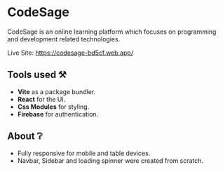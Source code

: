 # CodeSage

CodeSage is an online learning platform which focuses on programming and development related technologies.

Live Site: https://codesage-bd5cf.web.app/

## Tools used ️⚒️

- **Vite** as a package bundler.
- **React** for the UI.
- **Css Modules** for styling.
- **Firebase** for authentication.

## About ❔

- Fully responsive for mobile and table devices.
- Navbar, Sidebar and loading spinner were created from scratch.
